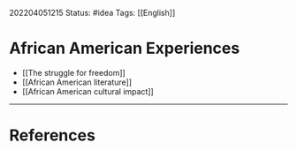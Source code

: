 202204051215
Status: #idea
Tags: [[English]]

# African American Experiences
- [[The struggle for freedom]]
- [[African American literature]]
- [[African American cultural impact]]


___
# References
